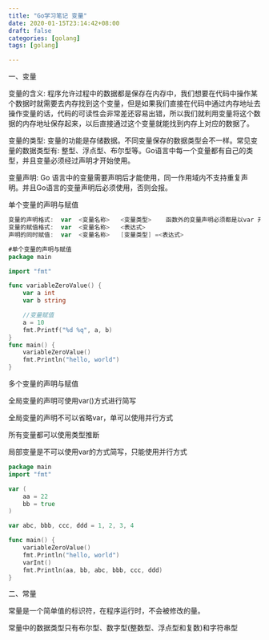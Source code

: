 ```yaml
---
title: "Go学习笔记 变量"
date: 2020-01-15T23:14:42+08:00
draft: false  
categories: [golang]
tags: [golang]

---
```


一、变量

<!--more-->

变量的含义:   程序允许过程中的数据都是保存在内存中，我们想要在代码中操作某个数据时就需要去内存找到这个变量，但是如果我们直接在代码中通过内存地址去操作变量的话，代码的可读性会非常差还容易出错，所以我们就利用变量将这个数据的内存地址保存起来，以后直接通过这个变量就能找到内存上对应的数据了。

变量的类型:  变量的功能是存储数据。不同变量保存的数据类型会不一样。常见变量的数据类型有: 整型、浮点型、布尔型等。Go语言中每一个变量都有自己的类型，并且变量必须经过声明才开始使用。

变量声明: Go 语言中的变量需要声明后才能使用，同一作用域内不支持重复声明。并且Go语言的变量声明后必须使用，否则会报。 

单个变量的声明与赋值 

```go
变量的声明格式:  var  <变量名称>   <变量类型>    函数外的变量声明必须都是以var 开头进行声明
变量的赋值格式:  var  <变量名称>   <表达式>
声明的同时赋值:  var  <变量名称>   [变量类型] =<表达式>
```



```go
#单个变量的声明与赋值
package main

import "fmt"

func variableZeroValue() {
	var a int
	var b string

	//变量赋值
	a = 10
	fmt.Printf("%d %q", a, b)
}
func main() {
	variableZeroValue()
	fmt.Println("hello, world")
}
```

多个变量的声明与赋值 

   全局变量的声明可使用var()方式进行简写 

   全局变量的声明不可以省略var，单可以使用并行方式

   所有变量都可以使用类型推断

  局部变量是不可以使用var的方式简写，只能使用并行方式 

```go
package main
import "fmt"

var (
	aa = 22
	bb = true
)

var abc, bbb, ccc, ddd = 1, 2, 3, 4

func main() {
	variableZeroValue()
	fmt.Println("hello, world")
	varInt()
	fmt.Println(aa, bb, abc, bbb, ccc, ddd)
}
```

二、常量

常量是一个简单值的标识符，在程序运行时，不会被修改的量。 

常量中的数据类型只有布尔型、数字型(整数型、浮点型和复数)和字符串型

























